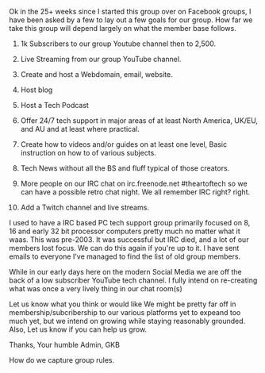 Ok in the 25+ weeks since I started this group over on Facebook groups, I have been asked by a few to lay out a few goals for our group. How far we take this group will depend largely on what the member base follows.

1) 1k Subscribers to our group Youtube channel then to 2,500.

2) Live Streaming from our group YouTube channel.

3) Create and host a Webdomain, email, website.

4) Host blog

5) Host a Tech Podcast

6) Offer 24/7 tech support in major areas of at least North America, UK/EU, and AU and at least where practical.

7) Create how to videos and/or guides on at least one level, Basic instruction on how to of various subjects.

8) Tech News without all the BS and fluff typical of those creators.

9) More people on our IRC chat on irc.freenode.net #theartoftech so we can have a possible retro chat night. We all remember IRC right? right.

10) Add a Twitch channel and live streams.
    
I used to have a IRC based PC tech support group primarily focused on 8, 16 and early 32 bit processor computers pretty much no matter what it waas. This was pre-2003. It was successful but IRC died, and a lot of our members lost focus. We can do this again if you're up to it. I have sent emails to everyone I've managed to find the list of old group members.

While in our early days here on the modern Social Media we are off the back of a low subscriber YouTube tech channel. I fully intend on re-creating what was once a very lively thing in our chat room(s)

Let us know what you think or would like We might be pretty far off in membership/subcribership to our various platforms yet to expeand too much yet, but we intend on growing while staying reasonably grounded. Also, Let us know if you can help us grow.

Thanks,
Your humble Admin,
GKB

How do we capture group rules.